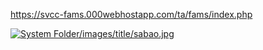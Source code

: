 https://svcc-fams.000webhostapp.com/ta/fams/index.php

[![System Folder/images/title/sabao.jpg]()](System-Folder/images/title/sabao.jpg)
